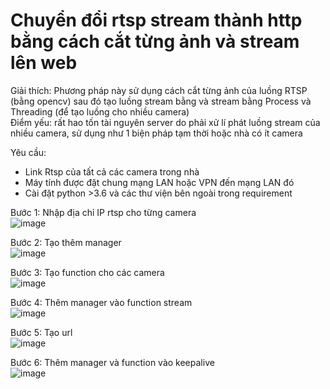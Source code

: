 # Chuyển đổi rtsp stream thành http bằng cách cắt từng ảnh và stream lên web

Giải thích: Phương pháp này sử dụng cách cắt từng ảnh của luồng RTSP (bằng opencv) sau đó tạo luồng stream bằng và stream bằng Process và Threading (để tạo luồng cho nhiều camera)  
Điểm yếu: rất hao tốn tài nguyên server do phải xử lí phát luồng stream của nhiều camera, sử dụng như 1 biện pháp tạm thời hoặc nhà có ít camera
  
Yêu cầu:  
  - Link Rtsp của tất cả các camera trong nhà  
  - Máy tính được đặt chung mạng LAN hoặc VPN đến mạng LAN đó  
  - Cài đặt python >3.6 và các thư viện bên ngoài trong requirement  
  
Bước 1: Nhập địa chỉ IP rtsp cho từng camera  
![image](https://github.com/nguyenlegialam/rtsp_to_http_stream/assets/116132135/56dac0ab-8161-4014-ac7c-6327302d5045)

Bước 2: Tạo thêm manager  
![image](https://github.com/nguyenlegialam/rtsp_to_http_stream/assets/116132135/ea482c1c-9809-4c1f-802f-cb847ffe88da)

Bước 3: Tạo function cho các camera  
![image](https://github.com/nguyenlegialam/rtsp_to_http_stream/assets/116132135/4db478e5-3890-4431-bf00-5ee94e001bd7)

Bước 4: Thêm manager vào function stream  
![image](https://github.com/nguyenlegialam/rtsp_to_http_stream/assets/116132135/41b6cfae-fd32-41b2-883c-afe2590ff709)

Bước 5: Tạo url  
![image](https://github.com/nguyenlegialam/rtsp_to_http_stream/assets/116132135/5f273137-d5b3-4af9-8b9a-1ef9aa4cc9f9)

Bước 6: Thêm manager và function vào keepalive  
![image](https://github.com/nguyenlegialam/rtsp_to_http_stream/assets/116132135/f6c6b24d-f7ae-4f82-a819-d8b1e60f2e35)

